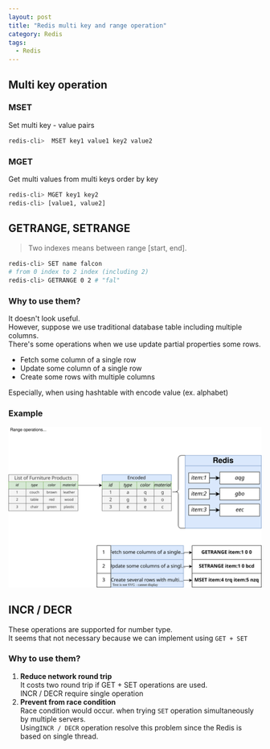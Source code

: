 ```yaml
---
layout: post
title: "Redis multi key and range operation"
category: Redis
tags:
  - Redis
---
```


## Multi key operation

### MSET
Set multi key - value pairs
```bash
redis-cli>  MSET key1 value1 key2 value2
```

### MGET
Get multi values from multi keys order by key

```bash
redis-cli> MGET key1 key2
redis-cli> [value1, value2]
```

## GETRANGE, SETRANGE

> Two indexes means between range [start, end].

```bash
redis-cli> SET name falcon
# from 0 index to 2 index (including 2)
redis-cli> GETRANGE 0 2 # "fal"
```

### Why to use them?
It doesn't look useful. \
However, suppose we use traditional database table including multiple columns. \
There's some operations when we use update partial properties some rows.

- Fetch some column of a single row
- Update some column of a single row
- Create some rows with multiple columns

Especially, when using hashtable with encode value (ex. alphabet)

### Example
![Range operations](/assets/img/redis/redis-range-operation.svg)

## INCR / DECR
These operations are supported for number type. \
It seems that not necessary because we can implement using `GET + SET`

### Why to use them?
1. **Reduce network round trip** \
It costs two round trip if GET + SET operations are used. \
INCR / DECR require single operation
2. **Prevent from race condition** \
Race condition would occur.  when trying `SET` operation simultaneously by multiple servers. \
Using`INCR / DECR` operation resolve this problem since the Redis is based on single thread.
